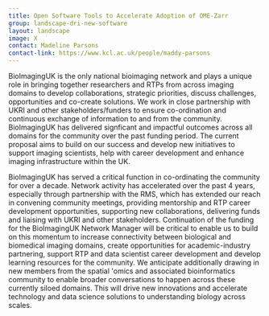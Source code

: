 ```yaml
---
title: Open Software Tools to Accelerate Adoption of OME-Zarr
group: landscape-dri-new-software
layout: landscape
image: X
contact: Madeline Parsons
contact-link: https://www.kcl.ac.uk/people/maddy-parsons
---
```


BioImagingUK is the only national bioimaging network and plays a unique role in bringing together researchers and RTPs from across imaging domains to develop collaborations, strategic priorities, discuss challenges, opportunities and co-create solutions. We work in close partnership with UKRI and other stakeholders/funders to ensure co-ordination and continuous exchange of information to and from the community. BioImagingUK has delivered signficant and impactful outcomes across all domains for the community over the past funding period. The current proposal aims to build on our success and develop new initiatives to support imaging scientists, help with career development and enhance imaging infrastructure within the UK.

BioImagingUK has served a critical function in co-ordinating the community for over a decade. Network activity has accelerated over the past 4 years, especially through partnership with the RMS, which has extended our reach in convening community meetings, providing mentorship and RTP career development opportunities, supporting new collaborations, delivering funds and liaising with UKRI and other stakeholders. Continuation of the funding for the BioImagingUK Network Manager will be critical to enable us to build on this momentum to increase connectivity between biological and biomedical imaging domains, create opportunities for academic-industry partnering, support RTP and data scientist career development and develop learning resources for the community. We anticipate additionally drawing in new members from the spatial 'omics and associated bioinformatics community to enable broader conversations to happen across these currently siloed domains. This will drive new innovations and accelerate technology and data science solutions to understanding biology across scales.
